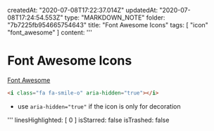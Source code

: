 createdAt: "2020-07-08T17:22:37.014Z"
updatedAt: "2020-07-08T17:24:54.553Z"
type: "MARKDOWN_NOTE"
folder: "7b7225fb954665754643"
title: "Font Awesome Icons"
tags: [
  "icon"
  "font_awesome"
]
content: '''
  # Font Awesome Icons
  
  [Font Awesome](https://fontawesome.com/)
  
  ```html
  <i class="fa fa-smile-o" aria-hidden="true"></i>
  ```
  
  - use `aria-hidden="true"` if the icon is only for decoration
  
'''
linesHighlighted: [
  0
]
isStarred: false
isTrashed: false
